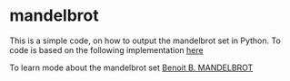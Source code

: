 mandelbrot
==========

This is a simple code, on how to output the mandelbrot set in Python.
To code is based on the following implementation [here](http://fr.openclassrooms.com/informatique/cours/dessiner-la-fractale-de-mandelbrot/en-couleur-c-est-plus-joli)

To learn mode about the mandelbrot set [Benoit B. MANDELBROT](http://users.math.yale.edu/mandelbrot/)
